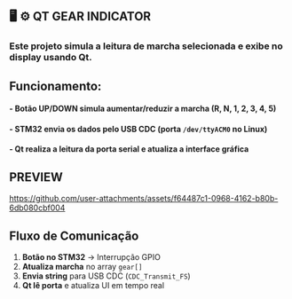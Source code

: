 ## 🖥️ ⚙️ QT GEAR INDICATOR #

### Este projeto simula a leitura de marcha selecionada e exibe no display usando Qt.

## Funcionamento: 
#### - **Botão UP/DOWN** simula aumentar/reduzir a marcha (R, N, 1, 2, 3, 4, 5)
#### - STM32 envia os dados pelo USB CDC (porta `/dev/ttyACM0` no Linux)
#### - Qt realiza a leitura da porta serial e atualiza a interface gráfica


## PREVIEW 


https://github.com/user-attachments/assets/f64487c1-0968-4162-b80b-6db080cbf004


## Fluxo de Comunicação
1. **Botão no STM32** → Interrupção GPIO
2. **Atualiza marcha** no array `gear[]`
3. **Envia string** para USB CDC (`CDC_Transmit_FS`)
4. **Qt lê porta** e atualiza UI em tempo real

